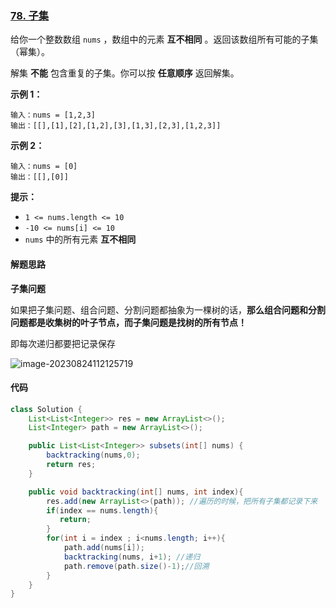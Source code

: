 ### [78. 子集](https://leetcode.cn/problems/subsets/)

给你一个整数数组 `nums` ，数组中的元素 **互不相同** 。返回该数组所有可能的子集（幂集）。

解集 **不能** 包含重复的子集。你可以按 **任意顺序** 返回解集。

 

**示例 1：**

```
输入：nums = [1,2,3]
输出：[[],[1],[2],[1,2],[3],[1,3],[2,3],[1,2,3]]
```

**示例 2：**

```
输入：nums = [0]
输出：[[],[0]]
```

 

**提示：**

- `1 <= nums.length <= 10`
- `-10 <= nums[i] <= 10`
- `nums` 中的所有元素 **互不相同**

#### **解题思路**

**子集问题**

如果把子集问题、组合问题、分割问题都抽象为一棵树的话，**那么组合问题和分割问题都是收集树的叶子节点，而子集问题是找树的所有节点！**

即每次递归都要把记录保存

![image-20230824112125719](https://palepics.oss-cn-guangzhou.aliyuncs.com/img/image-20230824112125719.png)



#### 代码

```java
class Solution {
    List<List<Integer>> res = new ArrayList<>();
    List<Integer> path = new ArrayList<>();

    public List<List<Integer>> subsets(int[] nums) {
        backtracking(nums,0);
        return res;
    }

    public void backtracking(int[] nums, int index){
        res.add(new ArrayList<>(path)); //遍历的时候，把所有子集都记录下来
        if(index == nums.length){
           return;
        }
        for(int i = index ; i<nums.length; i++){
            path.add(nums[i]);
            backtracking(nums, i+1); //递归
            path.remove(path.size()-1);//回溯
        }
    }
}
```

